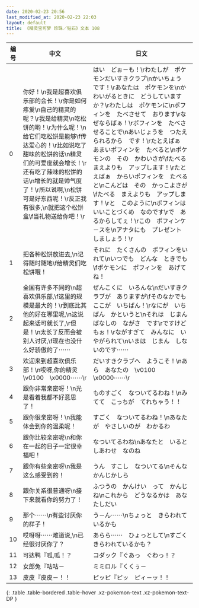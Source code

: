 ```yaml
---
date: 2020-02-23 20:56
last_modified_at: 2020-02-23 22:03
layout: default
title: 《精灵宝可梦 珍珠／钻石》文本 108
---
```

| 编号 | 中文 | 日文 |
| ---- | ---- | ---- |
| 0 | 你好！\n我是超喜欢俱乐部的会长！\r你是如何疼爱\n自己的精灵的呢？\r我是给精灵\n吃松饼的哟！\r为什么呢！\n给它们吃松饼是能够\f传达爱心的！\r比如说吃了甜味的松饼的话\n精灵们的可爱度就会增长！\r还有吃了辣味的松饼的话\n增长的就是帅气度了！\r所以说啊,\n松饼可是好东西呢！\r反正我有很多,\n就把这个松饼盒\f当礼物送给你吧！\r | はい　どぉ－も！\rわたしが　ポケモンだいすきクラブ\nかいちょう　です！\rあなたは　ポケモンを\nかわいがるときに　どうしていますか？\rわたしは　ポケモンに\nポフィンを　たべさせて　おります\rなぜならばぁ！\rポフィンを　たべさせることで\nあいじょうを　つたえられるから　です！\rたとえばぁ　あまいポフィンを　たべると\nポケモンの　その　かわいさが\fたべる　まえよりも　アップします！\rたとえばぁ　からいポフィンを　たべると\nこんどは　その　かっこよさが\fたべる　まえよりも　アップします！\rと　このように\nポフィンは　いいことづくめ　なのです\rで　あるからしてぇ！\rこの　ポフィンケ－スを\nアナタにも　プレゼント　しましょう！\r |
| 1 | 把各种松饼放进去,\n记得随时随地\f给精灵们吃松饼哦！ | それに　たくさんの　ポフィンをいれて\nいつでも　どんな　ときでも\fポケモンに　ポフィンを　あげてね！ |
| 2 | 全国有许多不同的\n超喜欢俱乐部,\f这里的规模是最大的！\r到底比其他的好在哪里呢,\n这说起来话可就长了,\r但是！\n太长了反而会被别人讨厌,\f现在也没什么好骄傲的了⋯⋯ | ぜんこくに　いろんな\nだいすきクラブが　ありますが\fそのなかでも　ここが　いちばん！\rなにが　いちばん　かというと\nそれは　じまんばなしの　ながさ　です\rですけどもぉ！\rながすぎて　みんなに　いやがられて\nいまは　じまん　しないのです⋯⋯ |
| 3 | 欢迎来到超喜欢俱乐部！\n哎呀,你的精灵\v0100　\x0000⋯⋯\r | だいすきクラブへ　ようこそ！\nあら　あなたの　\v0100　\x0000⋯⋯\r |
| 4 | 跟你非常亲密呀！\n光是看着我都不好意思了！ | ものすごく　なついてるわね！\nみてて　こっちが　てれちゃう！！ |
| 5 | 跟你很亲密呀！\n我能体会到你的温柔呢！ | すごく　なついてるわね！\nあなたが　やさしいのが　わかるわ |
| 6 | 跟你比较亲密呢\n和你在一起的日子一定很幸福吧！ | なついてるわね\nあなたと　いると　しあわせ　なのね |
| 7 | 跟你有些亲密呀\n我是这么感受到的！ | うん　すこし　なついてる\nそんな　かんじかしら |
| 8 | 跟你关系很普通呀\n接下来就看你的努力了！ | ふつうの　かんけい　って　かんじね\nこれから　どうなるかは　あなたしだい |
| 9 | 那个⋯⋯\n有些讨厌你的样子！ | う－ん⋯⋯\nちょっと　きらわれているかも |
| 10 | 哎呀呀⋯⋯难道说,\n已经很讨厌你了？ | あらら⋯⋯　ひょっとして\nすごく　きらわれているかも？ |
| 11 | 可达鸭『呱,呱！？ | コダック『ぐあっ　ぐわっ！？ |
| 12 | 女郎兔『咕咕－ | ミミロル『くくぅ－ |
| 13 | 皮皮『皮皮－！！ | ピッピ『ピッ　ピィ－ッ！！ |
{: .table .table-bordered .table-hover .xz-pokemon-text .xz-pokemon-text-DP }